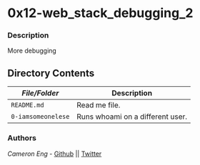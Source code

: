 # 0x12-web_stack_debugging_2
### Description
More debugging

## Directory Contents

|   ***File/Folder***    |  **Description**                       |
|---------------|---------------------------------------|
| `README.md` |  Read me file. |
| `0-iamsomeonelese` | Runs whoami on a different user. |

### Authors
*Cameron Eng* - [Github](https://github.com/c_eng/) || [Twitter](https://twitter.com/c33Eng)
